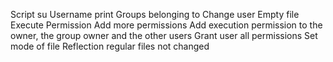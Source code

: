 Script su
Username print
Groups belonging to
Change user
Empty file
Execute Permission
Add more permissions
Add execution permission to the owner, the group owner and the other users
Grant user all permissions
Set mode of file
Reflection
regular files not changed
